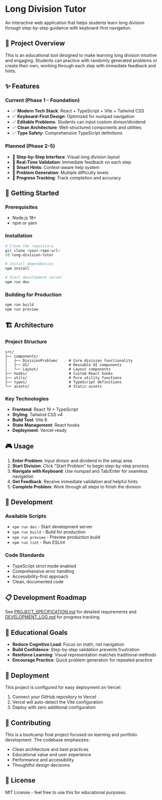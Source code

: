 # Long Division Tutor

An interactive web application that helps students learn long division through step-by-step guidance with keyboard-first navigation.

## 🎯 Project Overview

This is an educational tool designed to make learning long division intuitive and engaging. Students can practice with randomly generated problems or create their own, working through each step with immediate feedback and hints.

## ✨ Features

### Current (Phase 1 - Foundation)
- ✅ **Modern Tech Stack**: React + TypeScript + Vite + Tailwind CSS
- ✅ **Keyboard-First Design**: Optimized for numpad navigation
- ✅ **Editable Problems**: Students can input custom divisor/dividend
- ✅ **Clean Architecture**: Well-structured components and utilities
- ✅ **Type Safety**: Comprehensive TypeScript definitions

### Planned (Phase 2-5)
- 🔄 **Step-by-Step Interface**: Visual long division layout
- 🔄 **Real-Time Validation**: Immediate feedback on each step
- 🔄 **Smart Hints**: Context-aware help system
- 🔄 **Problem Generation**: Multiple difficulty levels
- 🔄 **Progress Tracking**: Track completion and accuracy

## 🚀 Getting Started

### Prerequisites
- Node.js 18+ 
- npm or yarn

### Installation
```bash
# Clone the repository
git clone <your-repo-url>
cd long-division-tutor

# Install dependencies
npm install

# Start development server
npm run dev
```

### Building for Production
```bash
npm run build
npm run preview
```

## 🏗️ Architecture

### Project Structure
```
src/
├── components/
│   ├── DivisionProblem/     # Core division functionality
│   ├── UI/                  # Reusable UI components
│   └── Layout/              # Layout components
├── hooks/                   # Custom React hooks
├── utils/                   # Pure utility functions
├── types/                   # TypeScript definitions
└── assets/                  # Static assets
```

### Key Technologies
- **Frontend**: React 19 + TypeScript
- **Styling**: Tailwind CSS v4
- **Build Tool**: Vite 6
- **State Management**: React hooks
- **Deployment**: Vercel-ready

## 🎮 Usage

1. **Enter Problem**: Input divisor and dividend in the setup area
2. **Start Division**: Click "Start Problem" to begin step-by-step process
3. **Navigate with Keyboard**: Use numpad and Tab/Enter for seamless navigation
4. **Get Feedback**: Receive immediate validation and helpful hints
5. **Complete Problem**: Work through all steps to finish the division

## 🔧 Development

### Available Scripts
- `npm run dev` - Start development server
- `npm run build` - Build for production
- `npm run preview` - Preview production build
- `npm run lint` - Run ESLint

### Code Standards
- TypeScript strict mode enabled
- Comprehensive error handling
- Accessibility-first approach
- Clean, documented code

## 📋 Development Roadmap

See [PROJECT_SPECIFICATION.md](./PROJECT_SPECIFICATION.md) for detailed requirements and [DEVELOPMENT_LOG.md](./DEVELOPMENT_LOG.md) for progress tracking.

## 🎯 Educational Goals

- **Reduce Cognitive Load**: Focus on math, not navigation
- **Build Confidence**: Step-by-step validation prevents frustration
- **Reinforce Learning**: Visual representation matches traditional methods
- **Encourage Practice**: Quick problem generation for repeated practice

## 🚀 Deployment

This project is configured for easy deployment on Vercel:

1. Connect your GitHub repository to Vercel
2. Vercel will auto-detect the Vite configuration
3. Deploy with zero additional configuration

## 🤝 Contributing

This is a bootcamp final project focused on learning and portfolio development. The codebase emphasizes:
- Clean architecture and best practices
- Educational value and user experience
- Performance and accessibility
- Thoughtful design decisions

## 📄 License

MIT License - feel free to use this for educational purposes.
